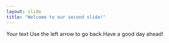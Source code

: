 ```yaml
---
layout: slide
title: "Welcome to our second slide!"
---
```

Your text
Use the left arrow to go back.Have a good day ahead!
